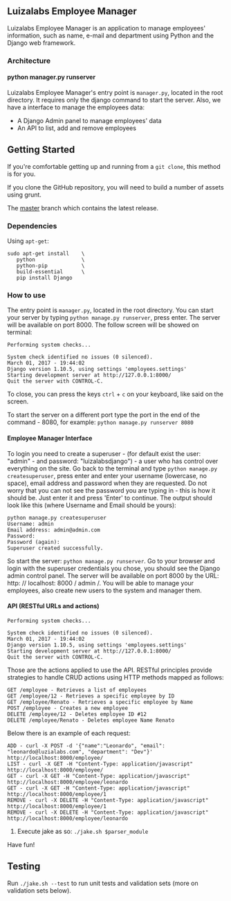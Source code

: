 Luizalabs Employee Manager 
-
Luizalabs Employee Manager is an application to manage employees' information, such as name, e-mail and department using Python and the Django web framework.


### Architecture

#### python manager.py runserver
Luizalabs Employee Manager's entry point is `manager.py`, located in the root directory. It requires only the django command to start the server. Also, we have a interface to manage the employees data:

- A Django Admin panel to manage employees' data
- An API to list, add and remove employees

## Getting Started

If you're comfortable getting up and running from a `git clone`, this method is for you.

If you clone the GitHub repository, you will need to build a number of assets using grunt.

The [master](https://github.com/leonardoffreitas/employee-manager.git) branch which contains the latest release.

### Dependencies
Using `apt-get`:
```
sudo apt-get install 	\
   python            	\
   python-pip       	\
   build-essential   	\
   pip install Django   
```   
### How to use

The entry point is `manager.py`, located in the root directory. You can start your server by typing `python manage.py runserver`, press enter. The server will be available on port 8000.
The follow screen will be showed on terminal:


```
Performing system checks...

System check identified no issues (0 silenced).
March 01, 2017 - 19:44:02
Django version 1.10.5, using settings 'employees.settings'
Starting development server at http://127.0.0.1:8000/
Quit the server with CONTROL-C.
```

To close, you can press the keys `ctrl` + `c` on your keyboard, like said on the screen.

To start the server on a different port type the port in the end of the command - 8080, for example:
`python manage.py runserver 8080`

#### Employee Manager Interface

To login you need to create a superuser - (for default exist the user: "admin" - and password: "luizalabsdjango") - a user who has control over everything on the site. Go back to the terminal and type `python manage.py createsuperuser`, press enter and enter your username (lowercase, no space), email address and password when they are requested. Do not worry that you can not see the password you are typing in - this is how it should be. Just enter it and press 'Enter' to continue. The output should look like this (where Username and Email should be yours):

```
python manage.py createsuperuser
Username: admin
Email address: admin@admin.com
Password:
Password (again):
Superuser created successfully.
```

So start the server: `python manage.py runserver`.
Go to your browser and login with the superuser credentials you chose, you should see the Django admin control panel. The server will be available on port 8000 by the URL: http: // localhost: 8000 / admin /.
You will be able to manage your employees, also create new users to the system and manager them.


#### API (RESTful URLs and actions)



```
Performing system checks...

System check identified no issues (0 silenced).
March 01, 2017 - 19:44:02
Django version 1.10.5, using settings 'employees.settings'
Starting development server at http://127.0.0.1:8000/
Quit the server with CONTROL-C.
```



Those are the actions applied to use the API. RESTful principles provide strategies to handle CRUD actions using HTTP methods mapped as follows:

```
GET /employee - Retrieves a list of employees
GET /employee/12 - Retrieves a specific employee by ID
GET /employee/Renato - Retrieves a specific employee by Name
POST /employee - Creates a new employee
DELETE /employee/12 - Deletes employee ID #12
DELETE /employee/Renato - Deletes employee Name Renato
```

Below there is an example of each request:

```
ADD - curl -X POST -d '{"name":"Leonardo", "email": "leonardo@luzialabs.com", "department": "Dev"}' http://localhost:8000/employee/
LIST - curl -X GET -H "Content-Type: application/javascript" http://localhost:8000/employee/
GET - curl -X GET -H "Content-Type: application/javascript" http://localhost:8000/employee/leonardo
GET - curl -X GET -H "Content-Type: application/javascript" http://localhost:8000/employee/1
REMOVE - curl -X DELETE -H "Content-Type: application/javascript" http://localhost:8000/employee/1
REMOVE - curl -X DELETE -H "Content-Type: application/javascript" http://localhost:8000/employee/leonardo
```

1. Execute jake as so: `./jake.sh $parser_module`

Have fun!

## Testing

Run `./jake.sh --test` to run unit tests and validation sets (more on validation sets below).

